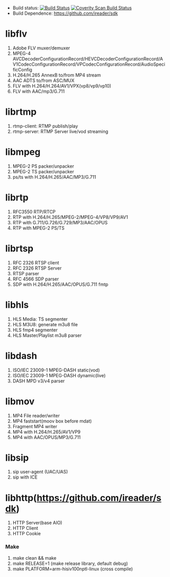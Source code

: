 * Build status: [![Build Status](https://travis-ci.org/ireader/media-server.svg?branch=master)](https://travis-ci.org/ireader/media-server) <a href="https://scan.coverity.com/projects/ireader-media-server"> <img alt="Coverity Scan Build Status" src="https://scan.coverity.com/projects/14645/badge.svg"/> </a>
* Build Dependence: https://github.com/ireader/sdk
 
# libflv
1. Adobe FLV muxer/demuxer
2. MPEG-4 AVCDecoderConfigurationRecord/HEVCDecoderConfigurationRecord/AV1CodecConfigurationRecord/VPCodecConfigurationRecord/AudioSpecificConfig
3. H.264/H.265 AnnexB to/from MP4 stream
4. AAC ADTS to/from ASC/MUX
5. FLV with H.264/H.264/AV1/VPX(vp8/vp9/vp10)
6. FLV with AAC/mp3/G.711

# librtmp
1. rtmp-client: RTMP publish/play
2. rtmp-server: RTMP Server live/vod streaming

# libmpeg
1. MPEG-2 PS packer/unpacker
2. MPEG-2 TS packer/unpacker
3. ps/ts with H.264/H.265/AAC/MP3/G.711

# librtp
1. RFC3550 RTP/RTCP
2. RTP with H.264/H.265/MPEG-2/MPEG-4/VP8/VP9/AV1
2. RTP with G.711/G.726/G.729/MP3/AAC/OPUS
3. RTP with MPEG-2 PS/TS

# librtsp
1. RFC 2326 RTSP client
2. RFC 2326 RTSP Server
3. RTSP parser
4. RFC 4566 SDP parser
5. SDP with H.264/H.265/AAC/OPUS/G.711 fmtp

# libhls
1. HLS Media: TS segmenter
2. HLS M3U8: generate m3u8 file
3. HLS fmp4 segmenter
4. HLS Master/Playlist m3u8 parser

# libdash
1. ISO/IEC 23009-1 MPEG-DASH static(vod)
2. ISO/IEC 23009-1 MPEG-DASH dynamic(live)
3. DASH MPD v3/v4 parser

# libmov
1. MP4 File reader/writer
2. MP4 faststart(moov box before mdat)
3. Fragment MP4 writer
4. MP4 with H.264/H.265/AV1/VP9
5. MP4 with AAC/OPUS/MP3/G.711

# libsip
1. sip user-agent (UAC/UAS)
2. sip with ICE

# libhttp(https://github.com/ireader/sdk)
1. HTTP Server(base AIO)
2. HTTP Client
3. HTTP Cookie

### Make
1. make clean && make
2. make RELEASE=1 (make release library, default debug)
3. make PLATFORM=arm-hisiv100nptl-linux (cross compile)
